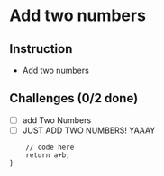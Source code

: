 # Add two numbers

## Instruction
- Add two numbers

## Challenges (0/2 done)
- [ ] add Two Numbers
- [ ] JUST ADD TWO NUMBERS! YAAAY

```const addTwoNumbers = (a, b) => {
	// code here
	return a+b;
}
```
